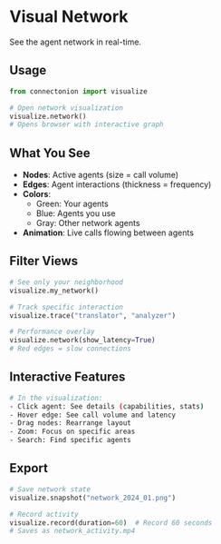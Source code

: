 # Visual Network

See the agent network in real-time.

## Usage

```python
from connectonion import visualize

# Open network visualization
visualize.network()
# Opens browser with interactive graph
```

## What You See

- **Nodes**: Active agents (size = call volume)
- **Edges**: Agent interactions (thickness = frequency)
- **Colors**: 
  - Green: Your agents
  - Blue: Agents you use
  - Gray: Other network agents
- **Animation**: Live calls flowing between agents

## Filter Views

```python
# See only your neighborhood
visualize.my_network()

# Track specific interaction
visualize.trace("translator", "analyzer")

# Performance overlay
visualize.network(show_latency=True)
# Red edges = slow connections
```

## Interactive Features

```bash
# In the visualization:
- Click agent: See details (capabilities, stats)
- Hover edge: See call volume and latency
- Drag nodes: Rearrange layout
- Zoom: Focus on specific areas
- Search: Find specific agents
```

## Export

```python
# Save network state
visualize.snapshot("network_2024_01.png")

# Record activity
visualize.record(duration=60)  # Record 60 seconds
# Saves as network_activity.mp4
```